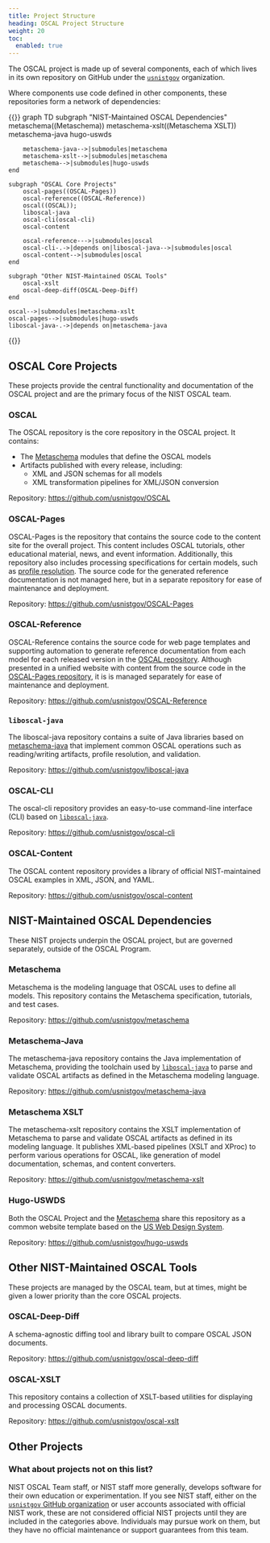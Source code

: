 ```yaml
---
title: Project Structure
heading: OSCAL Project Structure
weight: 20
toc:
  enabled: true
---
```


The OSCAL project is made up of several components, each of which lives in its own repository on GitHub under the [`usnistgov`](https://github.com/usnistgov) organization.

Where components use code defined in other components, these repositories form a network of dependencies:

{{<mermaid>}}
graph TD
    subgraph "NIST-Maintained OSCAL Dependencies"
        metaschema((Metaschema))
        metaschema-xslt((Metaschema XSLT))
        metaschema-java
        hugo-uswds
        
        metaschema-java-->|submodules|metaschema
        metaschema-xslt-->|submodules|metaschema
        metaschema-->|submodules|hugo-uswds
    end

    subgraph "OSCAL Core Projects"
        oscal-pages((OSCAL-Pages))
        oscal-reference((OSCAL-Reference))
        oscal((OSCAL));
        liboscal-java
        oscal-cli(oscal-cli)
        oscal-content

        oscal-reference--->|submodules|oscal
        oscal-cli-.->|depends on|liboscal-java-->|submodules|oscal
        oscal-content-->|submodules|oscal
    end
    
    subgraph "Other NIST-Maintained OSCAL Tools"
        oscal-xslt
        oscal-deep-diff(OSCAL-Deep-Diff)
    end
    
    oscal-->|submodules|metaschema-xslt
    oscal-pages-->|submodules|hugo-uswds
    liboscal-java-.->|depends on|metaschema-java
{{</mermaid>}}

## OSCAL Core Projects

These projects provide the central functionality and documentation of the OSCAL project and are the primary focus of the NIST OSCAL team.

### OSCAL

The OSCAL repository is the core repository in the OSCAL project. It contains:
- The [Metaschema](#metaschema) modules that define the OSCAL models
- Artifacts published with every release, including:
    - XML and JSON schemas for all models
    - XML transformation pipelines for XML/JSON conversion

Repository: https://github.com/usnistgov/OSCAL

### OSCAL-Pages

OSCAL-Pages is the repository that contains the source code to the content site for the overall project. This content includes OSCAL tutorials, other educational material, news, and event information. Additionally, this repository also includes processing specifications for certain models, such as [profile resolution](https://pages.nist.gov/OSCAL/concepts/processing/profile-resolution/). The source code for the generated reference documentation is not managed here, but in a separate repository for ease of maintenance and deployment.

Repository: https://github.com/usnistgov/OSCAL-Pages

### OSCAL-Reference

OSCAL-Reference contains the source code for web page templates and supporting automation to generate reference documentation from each model for each released version in the [OSCAL repository](#oscal). Although presented in a unified website with content from the source code in the [OSCAL-Pages repository](#oscal-pages), it is is managed separately for ease of maintenance and deployment.

Repository: https://github.com/usnistgov/OSCAL-Reference

### `liboscal-java`

The liboscal-java repository contains a suite of Java libraries based on [metaschema-java](#metaschema-java) that implement common OSCAL operations such as reading/writing artifacts, profile resolution, and validation.

Repository: https://github.com/usnistgov/liboscal-java

### OSCAL-CLI

The oscal-cli repository provides an easy-to-use command-line interface (CLI) based on [`liboscal-java`](#liboscal-java). 

Repository: https://github.com/usnistgov/oscal-cli

### OSCAL-Content

The OSCAL content repository provides a library of official NIST-maintained OSCAL examples in XML, JSON, and YAML.

Repository: https://github.com/usnistgov/oscal-content

## NIST-Maintained OSCAL Dependencies

These NIST projects underpin the OSCAL project, but are governed separately, outside of the OSCAL Program.

### Metaschema

Metaschema is the modeling language that OSCAL uses to define all models. This repository contains the Metaschema specification, tutorials, and test cases.

Repository: https://github.com/usnistgov/metaschema

### Metaschema-Java

The metaschema-java repository contains the Java implementation of Metaschema, providing the toolchain used by [`liboscal-java`](#liboscal-java) to parse and validate OSCAL artifacts as defined in the Metaschema modeling language.

Repository: https://github.com/usnistgov/metaschema-java

### Metaschema XSLT

The metaschema-xslt repository contains the XSLT implementation of Metaschema to parse and validate OSCAL artifacts as defined in its modeling language. It publishes XML-based pipelines (XSLT and XProc) to perform various operations for OSCAL, like generation of model documentation, schemas, and content converters.

Repository: https://github.com/usnistgov/metaschema-xslt

### Hugo-USWDS

Both the OSCAL Project and the [Metaschema](https://pages.nist.gov/metaschema/) share this repository as a common website template based on the [US Web Design System](https://designsystem.digital.gov/).

Repository: https://github.com/usnistgov/hugo-uswds

## Other NIST-Maintained OSCAL Tools

These projects are managed by the OSCAL team, but at times, might be given a lower priority than the core OSCAL projects.

### OSCAL-Deep-Diff

A schema-agnostic diffing tool and library built to compare OSCAL JSON documents.

Repository: https://github.com/usnistgov/oscal-deep-diff

### OSCAL-XSLT

This repository contains a collection of XSLT-based utilities for displaying and processing OSCAL documents.

Repository: https://github.com/usnistgov/oscal-xslt

## Other Projects

### What about projects not on this list?

NIST OSCAL Team staff, or NIST staff more generally, develops software for their own education or experimentation. If you see NIST staff, either on the [`usnistgov` GitHub organization](https://github.com/usnistgov/) or user accounts associated with official NIST work, these are not considered official NIST projects until they are included in the categories above. Individuals may pursue work on them, but they have no official maintenance or support guarantees from this team.

